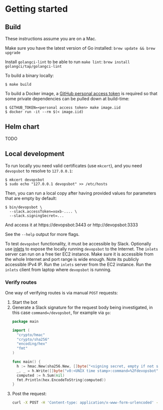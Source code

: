 # Getting started
## Build
These instructions assume you are on a Mac.

Make sure you have the latest version of Go installed: `brew update && brew upgrade`

Install `golangci-lint` to be able to run `make lint`: `brew install golangci/tap/golangci-lint`

To build a binary locally:

```console
$ make build
```

To build a Docker image, a [GitHub personal access token](https://help.github.com/en/articles/creating-a-personal-access-token-for-the-command-line)
is required so that some private dependencies can be pulled down at build-time:

```console
$ GITHUB_TOKEN=<personal access token> make image.iid
$ docker run -it --rm $(< image.iid)
```

## Helm chart
TODO

## Local development
To run locally you need valid certificates (use `mkcert`), and you need `devopsbot` to resolve to `127.0.0.1`:

```console
$ mkcert devopsbot
$ sudo echo "127.0.0.1 devopsbot" >> /etc/hosts
```

Then, you can run a local copy after having provided values for parameters
that are empty by default:

```console
$ bin/devopsbot \
  --slack.accessToken=xoxb-.... \
  --slack.signingSecret=...
```

And access it at https://devopsbot:3443 or http://devopsbot:3333

See the `--help` output for more flags.

To test `devopsbot` functionality, it must be accessible by Slack. Optionally
use [inlets](https://github.com/inlets/inlets) to expose the locally running
`devopsbot` to the Internet. The `inlets` server can run on a free tier EC2
instance. Make sure it is accessible from the whole Internet and port range is
wide enough. Note its publicly accessible IPv4 IP. Run the `inlets` server from
the EC2 instance. Run the `inlets` client from laptop where `devopsbot` is running.

### Verify routes

One way of verifying routes is via manual `POST` requests:
1. Start the bot
1. Generate a Slack signature for the request body being investigated, in 
   this case `command=/devopsbot`, for example via `go`:
    ```go
    package main

    import (
      "crypto/hmac"
      "crypto/sha256"
      "encoding/hex"
      "fmt"
    )

    func main() {
      h := hmac.New(sha256.New, []byte("<signing secret, empty if not specified>"))
      _, _ = h.Write([]byte("v0:<UNIX time stamp>:command=%2Fdevopsbot"))
      computed := h.Sum(nil)
      fmt.Println(hex.EncodeToString(computed))
    }
    ```
1. Post the request:
    ```sh
    curl -X POST -H 'Content-type: application/x-www-form-urlencoded' -H 'X-Slack-Request-Timestamp: <UNIX time stamp>' -H 'X-Slack-Signature: v0=<signature from previous step>' --data 'command=%2Fdevopsbot' localhost:3333/bot/command
    ```
